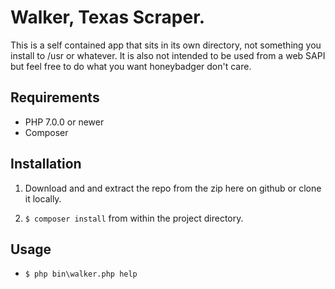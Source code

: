 # Walker, Texas Scraper.

This is a self contained app that sits in its own directory, not something
you install to /usr or whatever. It is also not intended to be used from
a web SAPI but feel free to do what you want honeybadger don't care.

## Requirements

* PHP 7.0.0 or newer
* Composer

## Installation

1. Download and and extract the repo from the zip here on github or clone it
locally.

2. `$ composer install` from within the project directory.

## Usage

* `$ php bin\walker.php help`
